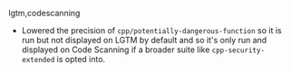 lgtm,codescanning
* Lowered the precision of `cpp/potentially-dangerous-function` so it is run but not displayed on LGTM by default and so it's only run and displayed on Code Scanning if a broader suite like `cpp-security-extended` is opted into.
